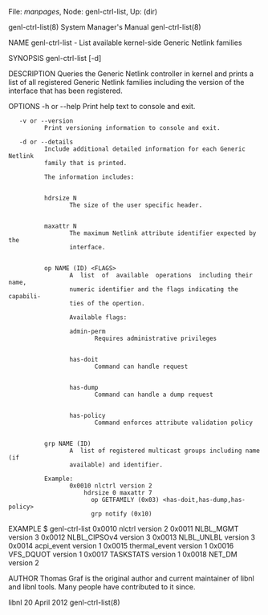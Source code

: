 File: *manpages*,  Node: genl-ctrl-list,  Up: (dir)

genl-ctrl-list(8)           System Manager's Manual          genl-ctrl-list(8)



NAME
       genl-ctrl-list - List available kernel-side Generic Netlink families

SYNOPSIS
       genl-ctrl-list [-d]


DESCRIPTION
       Queries  the  Generic Netlink controller in kernel and prints a list of
       all registered Generic Netlink families including the  version  of  the
       interface that has been registered.


OPTIONS
       -h or --help
              Print help text to console and exit.

       -v or --version
              Print versioning information to console and exit.

       -d or --details
              Include additional detailed information for each Generic Netlink
              family that is printed.

              The information includes:


              hdrsize N
                     The size of the user specific header.


              maxattr N
                     The maximum Netlink attribute identifier expected by  the
                     interface.


              op NAME (ID) <FLAGS>
                     A  list  of  available  operations  including their name,
                     numeric identifier and the flags indicating the capabili‐
                     ties of the opertion.

                     Available flags:

                     admin-perm
                            Requires administrative privileges


                     has-doit
                            Command can handle request


                     has-dump
                            Command can handle a dump request


                     has-policy
                            Command enforces attribute validation policy


              grp NAME (ID)
                     A  list of registered multicast groups including name (if
                     available) and identifier.

              Example:
                     0x0010 nlctrl version 2
                         hdrsize 0 maxattr 7
                           op GETFAMILY (0x03) <has-doit,has-dump,has-policy>
                           grp notify (0x10)



EXAMPLE
       $ genl-ctrl-list
       0x0010 nlctrl version 2
       0x0011 NLBL_MGMT version 3
       0x0012 NLBL_CIPSOv4 version 3
       0x0013 NLBL_UNLBL version 3
       0x0014 acpi_event version 1
       0x0015 thermal_event version 1
       0x0016 VFS_DQUOT version 1
       0x0017 TASKSTATS version 1
       0x0018 NET_DM version 2


AUTHOR
       Thomas Graf is the original author and current maintainer of libnl  and
       libnl tools. Many people have contributed to it since.



libnl                            20 April 2012               genl-ctrl-list(8)
